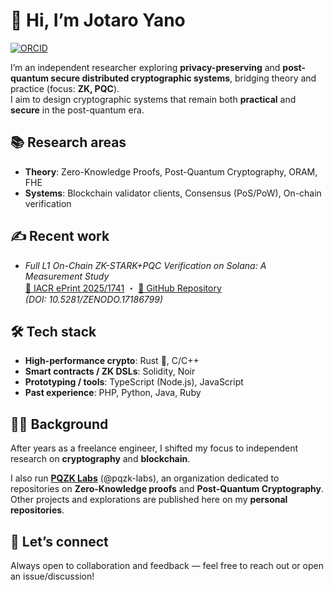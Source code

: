 # 👋 Hi, I’m Jotaro Yano
[![ORCID](https://img.shields.io/badge/ORCID-0009--0003--5327--9455-green?logo=orcid&logoColor=white)](https://orcid.org/0009-0003-5327-9455)

I’m an independent researcher exploring **privacy-preserving** and **post-quantum secure distributed cryptographic systems**, bridging theory and practice (focus: **ZK, PQC**).  
I aim to design cryptographic systems that remain both **practical** and **secure** in the post-quantum era.


## 📚 Research areas
- **Theory**: Zero-Knowledge Proofs, Post-Quantum Cryptography, ORAM, FHE  
- **Systems**: Blockchain validator clients, Consensus (PoS/PoW), On-chain verification  


## ✍️ Recent work
- *Full L1 On-Chain ZK-STARK+PQC Verification on Solana: A Measurement Study*  
  [📄 IACR ePrint 2025/1741](https://eprint.iacr.org/2025/1741) ・ [🔗 GitHub Repository](https://github.com/pqzk-labs/solana-pqzk-fullchain)    
*(DOI: 10.5281/ZENODO.17186799)*

## 🛠️ Tech stack
- **High-performance crypto**: Rust 🦀, C/C++  
- **Smart contracts / ZK DSLs**: Solidity, Noir  
- **Prototyping / tools**: TypeScript (Node.js), JavaScript  
- **Past experience**: PHP, Python, Java, Ruby  


## 👨‍💻 Background
After years as a freelance engineer, I shifted my focus to independent research on **cryptography** and **blockchain**.

I also run **[PQZK Labs](https://github.com/pqzk-labs)** (@pqzk-labs), an organization dedicated to repositories on **Zero-Knowledge proofs** and **Post-Quantum Cryptography**.  
Other projects and explorations are published here on my **personal repositories**.

## 🤝 Let’s connect
Always open to collaboration and feedback — feel free to reach out or open an issue/discussion!

